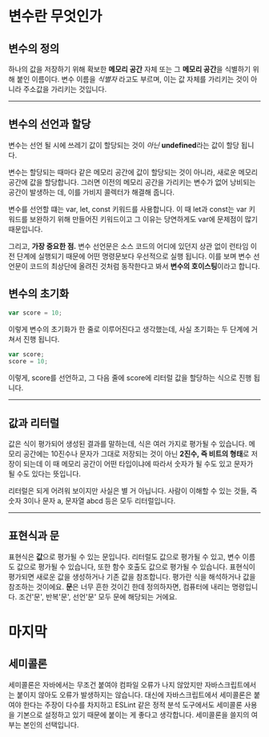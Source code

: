변수란 무엇인가
==============

## 변수의 정의
하나의 값을 저장하기 위해 확보한 **메모리 공간** 자체 또는 그 **메모리 공간**을 식별하기 위해 붙인 이름이다.
변수 이름을 *식별자* 라고도 부르며, 이는 값 자체를 가리키는 것이 아니라 주소값을 가리키는 것입니다.

* * *

## 변수의 선언과 할당
변수는 선언 될 시에 쓰레기 값이 할당되는 것이 *아닌* **undefined**라는 값이 할당 됩니다.

변수는 할당되는 때마다 같은 메모리 공간에 값이 할당되는 것이 아니라, 새로운 메모리 공간에 값을 할당합니다. 그러면 이전의 메모리 공간을 가리키는 변수가 없어 낭비되는 공간이 발생하는 데, 이를 가비지 콜렉터가 해결해 줍니다.

변수를 선언할 떄는 var, let, const 키워드를 사용합니다. 이 때 let과 const는 var 키워드를 보완하기 위해 만들어진 키워드이고 그 이유는 당연하게도 var에 문제점이 많기 때문입니다.

그리고, **가장 중요한 점.** 변수 선언문은 소스 코드의 어디에 있던지 상관 없이 런타임 이전 단계에 실행되기 때문에 어떤 명령문보다 우선적으로 실행 됩니다. 이를 보며 변수 선언문이 코드의 최상단에 올려진 것처럼 동작한다고 봐서 **변수의 호이스팅**이라고 합니다.

## 변수의 초기화
```javascript
var score = 10;
```
이렇게 변수의 초기화가 한 줄로 이루어진다고 생각했는데, 사실 초기화는 두 단계에 거쳐서 진행 됩니다.
```javascript
var score;
score = 10;
```
이렇게, score를 선언하고, 그 다음 줄에 score에 리터럴 값을 할당하는 식으로 진행 됩니다.
* * *

## 값과 리터럴
값은 식이 평가되어 생성된 결과를 말하는데, 식은 여러 가지로 평가될 수 있습니다. 메모리 공간에는 10진수나 문자가 그대로 저장되는 것이 아닌 **2진수, 즉 비트의 형태**로 저장이 되는데 이 때 메모리 공간이 어떤 타입이냐에 따라서 숫자가 될 수도 있고 문자가 될 수도 있다는 뜻입니다.

리터럴은 되게 어려워 보이지만 사실은 별 거 아닙니다. 사람이 이해할 수 있는 것들, 즉 숫자 3이나 문자 a, 문자열 abcd 등은 모두 리터럴입니다.

* * *
## 표현식과 문
표현식은 **값**으로 평가될 수 있는 문입니다. 리터럴도 값으로 평가될 수 있고, 변수 이름도 값으로 평가될 수 있습니다, 또한 함수 호출도 값으로 평가될 수 있습니다. 표현식이 평가되면 새로운 값을 생성하거나 기존 값을 참조합니다. 평가란 식을 해석하거나 값을 참조하는 것이에요. **문**은 너무 흔한 것이긴 한데 정의하자면, 컴퓨터에 내리는 명령입니다. 조건'문', 반복'문', 선언'문' 모두 문에 해당되는 거에요.

마지막
======

## 세미콜론
세미콜론은 자바에서는 무조건 붙여야 컴파일 오류가 나지 않았지만 자바스크립트에서는 붙이지 않아도 오류가 발생하지는 않습니다. 대신에 자바스크립트에서 세미콜론은 붙여야 한다는 주장이 다수를 차지하고 ESLint 같은 정적 분석 도구에서도 세미콜론 사용을 기본으로 설정하고 있기 때문에 붙이는 게 좋다고 생각합니다. 세미콜론을 쓸지의 여부는 본인의 선택입니다.
